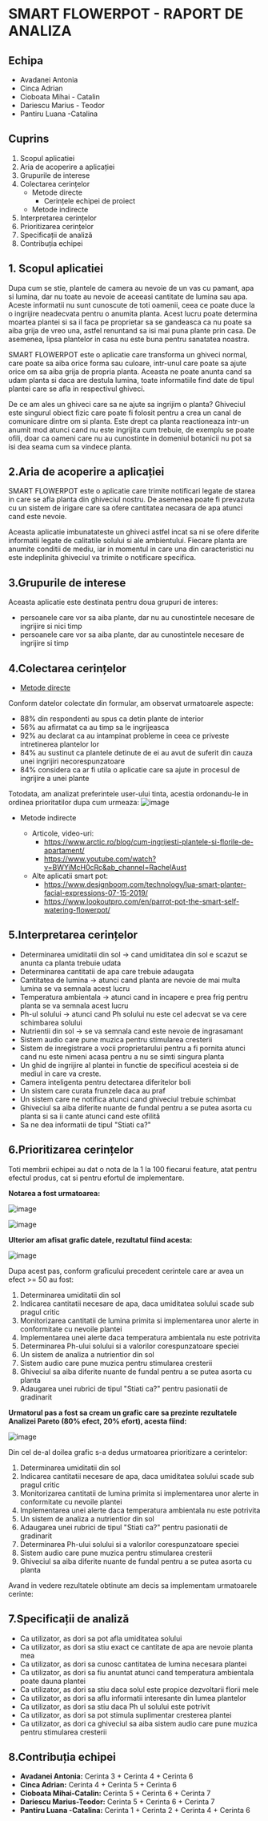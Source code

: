 # SMART FLOWERPOT - RAPORT DE ANALIZA
## Echipa
  * Avadanei Antonia
  * Cinca Adrian
  * Cioboata Mihai - Catalin
  * Dariescu Marius - Teodor
  * Pantiru Luana -Catalina

## Cuprins
  1. Scopul aplicatiei
  2. Aria de acoperire a aplicației
  3. Grupurile de interese	
  4. Colectarea cerințelor	
      -	Metode directe	
        -	Cerințele echipei de proiect	
      -	Metode indirecte	
  5. Interpretarea cerințelor	
  6. Prioritizarea cerințelor	
  7. Specificații de analiză	
  8. Contribuția echipei	

## 1. Scopul aplicatiei
Dupa cum se stie, plantele de camera au nevoie de un vas cu pamant, apa si lumina, dar nu toate au nevoie de aceeasi cantitate de lumina sau apa. Aceste informatii nu sunt cunoscute de toti oamenii, ceea ce poate duce la o ingrijire neadecvata pentru o anumita planta. Acest lucru poate determina moartea plantei si sa il faca pe proprietar sa se gandeasca ca nu poate sa aiba grija de vreo  una, astfel renuntand sa isi mai puna plante prin casa. De asemenea, lipsa plantelor in casa nu este buna pentru sanatatea noastra.

SMART FLOWERPOT este o aplicatie care transforma un ghiveci normal, care poate sa aiba orice forma sau culoare, intr-unul care poate sa ajute orice om sa aiba grija de propria planta. Aceasta ne poate anunta cand sa udam planta si daca are destula lumina, toate informatiile find date de tipul plantei care se afla in respectivul ghiveci.

De ce am ales un ghiveci care sa ne ajute sa ingrijim o planta? Ghiveciul este singurul obiect fizic care poate fi folosit pentru a crea un canal de comunicare dintre om si planta. Este drept ca planta reactioneaza intr-un anumit mod atunci cand nu este ingrijita cum trebuie, de exemplu se poate ofili, doar ca oameni care nu au cunostinte in domeniul botanicii nu pot sa isi dea seama cum sa vindece planta. 

## 2.Aria de acoperire a aplicației
SMART FLOWERPOT este o aplicatie care trimite notificari legate de starea in care se afla planta din ghiveciul nostru. De asemenea poate fi prevazuta cu un sistem de irigare care sa ofere cantitatea necasara de apa atunci cand este nevoie.

Aceasta aplicatie imbunatateste un ghiveci astfel incat sa ni se ofere diferite informatii legate de calitatile solului si ale ambientului. Fiecare planta are anumite conditii de mediu, iar in momentul in care una din caracteristici nu este indeplinita ghiveciul va trimite o notificare specifica.

## 3.Grupurile de interese
Aceasta aplicatie este destinata pentru doua grupuri de interes:

* persoanele care vor sa aiba plante, dar nu au cunostintele necesare de ingrijire si nici timp
* persoanele care vor sa aiba plante, dar au cunostintele necesare de ingrijire si timp


## 4.Colectarea cerințelor

   * [Metode directe](https://forms.gle/8vfVHQBZgYVEoV9v5)

Conform datelor colectate din formular, am observat urmatoarele aspecte: 
   * 88% din respondenti au spus ca detin plante de interior
   * 56% au afirmatat ca au timp sa le ingrijeasca
   * 92% au declarat ca au intampinat probleme in ceea ce priveste intretinerea plantelor lor 
   * 84% au sustinut ca plantele detinute de ei au avut de suferit din cauza unei ingrijiri necorespunzatoare
   * 84% considera ca ar fi utila o aplicatie care sa ajute in procesul de ingrijire a unei plante 

Totodata, am analizat preferintele user-ului tinta, acestia ordonandu-le in ordinea prioritatilor dupa cum urmeaza:
![image](https://user-images.githubusercontent.com/48531779/111204525-e237d880-85ce-11eb-88bd-ee634e8114e0.png)


      
   * Metode indirecte
   
        - Articole, video-uri: 
            - https://www.arctic.ro/blog/cum-ingrijesti-plantele-si-florile-de-apartament/
            - https://www.youtube.com/watch?v=BWYiMcH0cRc&ab_channel=RachelAust
        - Alte aplicatii smart pot:
            - https://www.designboom.com/technology/lua-smart-planter-facial-expressions-07-15-2019/
            - https://www.lookoutpro.com/en/parrot-pot-the-smart-self-watering-flowerpot/
      
## 5.Interpretarea cerințelor

  * Determinarea umiditatii din sol -> cand umiditatea din sol e scazut se anunta ca planta trebuie udata
  * Determinarea cantitatii de apa care trebuie adaugata
  * Cantitatea de lumina -> atunci cand planta are nevoie de mai multa lumina se va semnala acest lucru
  * Temperatura ambientala -> atunci cand in incapere e prea frig pentru planta se va semnala acest lucru
  * Ph-ul solului -> atunci cand Ph solului nu este cel adecvat se va cere schimbarea solului
  * Nutrientii din sol -> se va semnala cand este nevoie de ingrasamant 
  * Sistem audio care pune muzica pentru stimularea cresterii
  * Sistem de inregistrare a vocii proprietarului pentru a fi pornita atunci cand nu este nimeni acasa pentru a nu se simti singura planta
  * Un ghid de ingrijire al plantei in functie de specificul acesteia si de mediul in care va creste.
  * Camera inteligenta pentru detectarea diferitelor boli
  * Un sistem care curata frunzele daca au praf
  * Un sistem care ne notifica atunci cand ghiveciul trebuie schimbat
  * Ghiveciul sa aiba diferite nuante de fundal pentru a se putea asorta cu planta si sa ii cante atunci cand este ofilită
  * Sa ne dea informatii de tipul "Stiati ca?"

## 6.Prioritizarea cerințelor

Toti membrii echipei au dat o nota de la 1 la 100 fiecarui feature, atat pentru efectul produs, cat si pentru efortul de implementare.

**Notarea a fost urmatoarea:**

![image](https://github.com/LuanaPantiru/Smart-flowerpot/blob/main/images/clasificare_efect_cerinte.JPG)

![image](https://github.com/LuanaPantiru/Smart-flowerpot/blob/main/images/clasificare_usurinta_la_implementare.JPG)

**Ulterior am afisat grafic datele, rezultatul fiind acesta:**

![image](https://github.com/LuanaPantiru/Smart-flowerpot/blob/main/images/grafic_analiza_pareto.JPG)

Dupa acest pas, conform graficului precedent cerintele care ar avea un efect >= 50 au fost:

1. Determinarea umiditatii din sol
2. Indicarea cantitatii necesare de apa, daca umiditatea solului scade sub pragul critic
3. Monitorizarea cantitatii de lumina primita si implementarea unor alerte in conformitate cu nevoile plantei
4. Implementarea unei alerte daca temperatura ambientala nu este potrivita
5. Determinarea Ph-ului solului si a valorilor corespunzatoare speciei
6. Un sistem de analiza a nutrientior din sol
7. Sistem audio care pune muzica pentru stimularea cresterii
8. Ghiveciul sa aiba diferite nuante de fundal pentru a se putea asorta cu planta
9. Adaugarea unei rubrici de tipul "Stiati ca?" pentru pasionatii de gradinarit


**Urmatorul pas a fost sa cream un grafic care sa prezinte rezultatele Analizei Pareto (80% efect, 20% efort), acesta fiind:**

![image](https://user-images.githubusercontent.com/24314568/111199840-c978f400-85c9-11eb-8174-71be01e82f23.png)

Din cel de-al doilea grafic s-a dedus urmatoarea prioritizare a cerintelor:

1. Determinarea umiditatii din sol
2. Indicarea cantitatii necesare de apa, daca umiditatea solului scade sub pragul critic
3. Monitorizarea cantitatii de lumina primita si implementarea unor alerte in conformitate cu nevoile plantei
4. Implementarea unei alerte daca temperatura ambientala nu este potrivita
5. Un sistem de analiza a nutrientior din sol
6. Adaugarea unei rubrici de tipul "Stiati ca?" pentru pasionatii de gradinarit
7. Determinarea Ph-ului solului si a valorilor corespunzatoare speciei
8. Sistem audio care pune muzica pentru stimularea cresterii
9. Ghiveciul sa aiba diferite nuante de fundal pentru a se putea asorta cu planta

Avand in vedere rezultatele obtinute am decis sa implementam urmatoarele cerinte:

## 7.Specificații de analiză
   * Ca utilizator, as dori sa pot afla umiditatea solului
   * Ca utilizator, as dori sa stiu exact ce cantitate de apa are nevoie planta mea
   * Ca utilizator, as dori sa cunosc cantitatea de lumina necesara plantei
   * Ca utilizator, as dori sa fiu anuntat atunci cand temperatura ambientala poate dauna plantei
   * Ca utilizator, as dori sa stiu daca solul este propice dezvoltarii florii mele
   * Ca utilizator, as dori sa aflu informatii interesante din lumea plantelor
   * Ca utilizator, as dori sa stiu daca Ph ul solului este potrivit
   * Ca utilizator, as dori sa pot stimula suplimentar cresterea plantei
   * Ca utilizator, as dori ca ghiveciul sa aiba sistem audio care pune muzica pentru stimularea cresterii

## 8.Contribuția echipei

- **Avadanei Antonia:** Cerinta 3 + Cerinta 4 + Cerinta 6
- **Cinca Adrian:** Cerinta 4 + Cerinta 5 + Cerinta 6
- **Cioboata Mihai-Catalin:** Cerinta 5 + Cerinta 6 + Cerinta 7
- **Dariescu Marius-Teodor:** Cerinta 5 + Cerinta 6 + Cerinta 7
- **Pantiru Luana -Catalina:** Cerinta 1 + Cerinta 2 + Cerinta 4 + Cerinta 6
